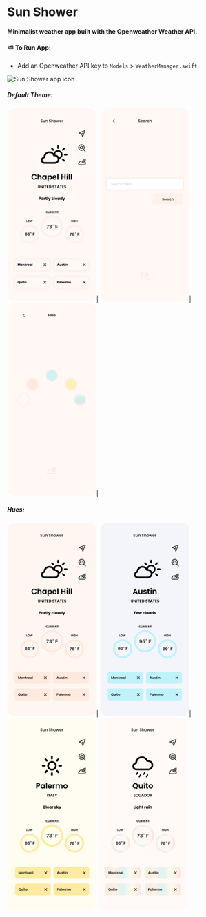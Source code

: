 #  Sun Shower

#### Minimalist weather app built with the Openweather Weather API.
#### **⛅️ To Run App:** 
- Add an Openweather API key to `Models` > `WeatherManager.swift`.

<img src="Sun Shower/Assets.xcassets/Screenshots/00.imageset/00.png" alt="Sun Shower app icon" width="150" height="150"/>

##### Default Theme:
<img src="Sun Shower/Assets.xcassets/Screenshots/02.imageset/02.png" alt="weather main screen" width="207" height="448"/>|
<img src="Sun Shower/Assets.xcassets/Screenshots/03.imageset/03.png" alt="search" width="207" height="448"/>|
<img src="Sun Shower/Assets.xcassets/Screenshots/04.imageset/04.png" alt="hues (themes)" width="207" height="448"/>|

##### Hues:
<img src="Sun Shower/Assets.xcassets/Screenshots/05.imageset/05.png" alt="pink hue" width="207" height="448"/>|
<img src="Sun Shower/Assets.xcassets/Screenshots/06.imageset/06.png" alt="blue hue" width="207" height="448"/>|
<img src="Sun Shower/Assets.xcassets/Screenshots/07.imageset/07.png" alt="yellow hue" width="207" height="448"/>
<img src="Sun Shower/Assets.xcassets/Screenshots/08.imageset/08.png" alt="sunshower hue" width="207" height="448"/>
